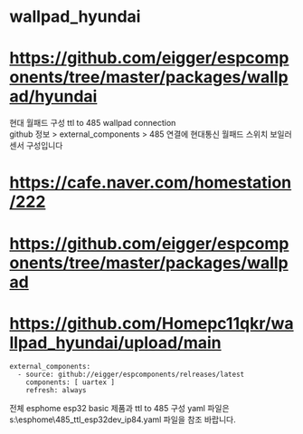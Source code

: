 # wallpad_hyundai
# https://github.com/eigger/espcomponents/tree/master/packages/wallpad/hyundai


현대 월패드 구성 
ttl to 485 wallpad connection  
github 정보 > external_components >
485 연결에 현대통신 월패드 스위치 보일러 센서 구성입니다
    
# https://cafe.naver.com/homestation/222
 
# https://github.com/eigger/espcomponents/tree/master/packages/wallpad
 
# https://github.com/Homepc11qkr/wallpad_hyundai/upload/main

    external_components:
      - source: github://eigger/espcomponents/relreases/latest
        components: [ uartex ]
        refresh: always
    

전체 esphome esp32 basic 제품과 ttl to 485 구성  yaml 파일은
s:\esphome\485_ttl_esp32dev_ip84.yaml
파일을 참조 바랍니다.
